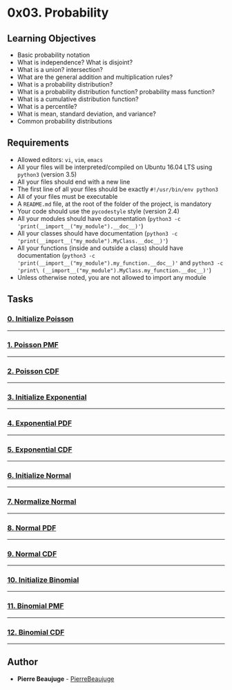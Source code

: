 # 0x03. Probability

## Learning Objectives

- Basic probability notation
- What is independence? What is disjoint?
- What is a union? intersection?
- What are the general addition and multiplication rules?
- What is a probability distribution?
- What is a probability distribution function? probability mass function?
- What is a cumulative distribution function?
- What is a percentile?
- What is mean, standard deviation, and variance?
- Common probability distributions

## Requirements

- Allowed editors: `vi`, `vim`, `emacs`
- All your files will be interpreted/compiled on Ubuntu 16.04 LTS using `python3` (version 3.5)
- All your files should end with a new line
- The first line of all your files should be exactly `#!/usr/bin/env python3`
- All of your files must be executable
- A `README.md` file, at the root of the folder of the project, is mandatory
- Your code should use the `pycodestyle` style (version 2.4)
- All your modules should have documentation (`python3 -c 'print(__import__("my_module").__doc__)'`)
- All your classes should have documentation (`python3 -c 'print(__import__("my_module").MyClass.__doc__)'`)
- All your functions (inside and outside a class) should have documentation (`python3 -c 'print(__import__("my_module").my_function.__doc__)'` and `python3 -c 'print\
(__import__("my_module").MyClass.my_function.__doc__)'`)
- Unless otherwise noted, you are not allowed to import any module

## Tasks

### [0. Initialize Poisson](./poisson.py)

---

### [1. Poisson PMF](./poisson.py)

---

### [2. Poisson CDF](./poisson.py)

---

### [3. Initialize Exponential](./exponential.py)

---

### [4. Exponential PDF](./exponential.py)

---

### [5. Exponential CDF](./exponential.py)

---

### [6. Initialize Normal](./normal.py)

---

### [7. Normalize Normal](./normal.py)

---

### [8. Normal PDF](./normal.py)

---

### [9. Normal CDF](./normal.py)

---

### [10. Initialize Binomial](./binomial.py)

---

### [11. Binomial PMF](./binomial.py)

---

### [12. Binomial CDF](./binomial.py)

---

## Author

- **Pierre Beaujuge** - [PierreBeaujuge](https://github.com/PierreBeaujuge)